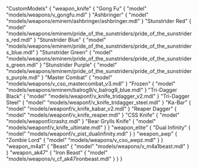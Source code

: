 "CustomModels"
{
	"weapon_knife"
	{
		"Gong Fu"
		{
			"model" "models/weapons/v_gongfu.mdl"
		}
		"Ashbringer"
		{
			"model" "models/weapons/eminem/ashbringer/ashbringer.mdl"
		}
		"Stunstrider Red"
		{
			"model" "models/weapons/eminem/pride_of_the_sunstriders/pride_of_the_sunstriders_red.mdl"
		}
		"Stunstrider Blue"
		{
			"model" "models/weapons/eminem/pride_of_the_sunstriders/pride_of_the_sunstriders_blue.mdl"
		}
		"Stunstrider Green"
		{
			"model" "models/weapons/eminem/pride_of_the_sunstriders/pride_of_the_sunstriders_green.mdl"
		}
		"Stunstrider Purple"
		{
			"model" "models/weapons/eminem/pride_of_the_sunstriders/pride_of_the_sunstriders_purple.mdl"
		}
		"Master Combat"
		{
			"model" "models/weapons/v_cso_mastercombat_v3.mdl"
		}
		"Frozen"
		{
			"model" "models/weapons/eminem/balrog9/v_balrog9_blue.mdl"
		}
		"Tri-Dagger Black"
		{
			"model" "models/weaponf/v_knife_tridagger_v2.mdl"
		}
		"Tri-Dagger Steel"
		{
			"model" "models/weaponf/v_knife_tridagger_steel.mdl"
		}
		"Ka-Bar"
		{
			"model" "models/weaponf/v_knife_kabar_v2.mdl"
		}
		"Reaper Dagger"
		{
			"model" "models/weaponf/v_knife_reaper.mdl"
		}
		"CSS Knife"
		{
			"model" "models/weaponf/crashz.mdl"
		}
		"Bear Grylls Knife"
		{
			"model" "models/weaponf/v_knife_ultimate.mdl"
		}
	}
	"weapon_elite"
	{
		"Dual Infinity"
		{
			"model" "models/weaponf/v_pist_dualinfinity.mdl"
		}
	}
	"weapon_awp"
	{
		"Zombie Lord"
		{
			"model" "models/weapons/v_cso_awpz.mdl"
		}
	}
	"weapon_m4a1"
	{
		"Beast"
		{
			"model" "models/weapons/v_m4a1beast.mdl"
		}
	}
	"weapon_ak47"
	{
		"Iron Beast"
		{
			"model" "models/weapons/v_cf_ak47ironbeast.mdl"
		}
	}
}
